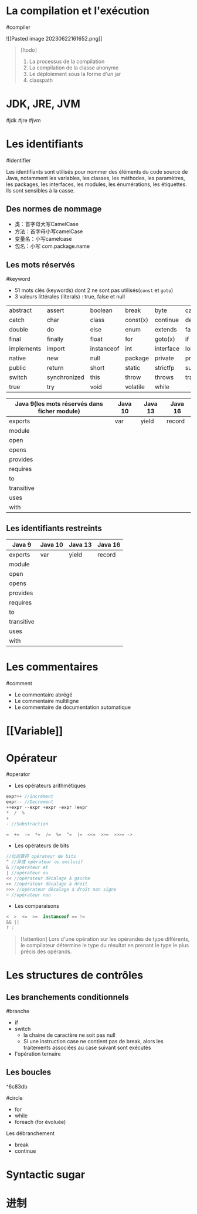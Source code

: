 
# La compilation et l'exécution
#compiler

![[Pasted image 20230622161652.png]]

> [!todo] 
>  1. La processus de la compilation
>  2. La compilation de la classe anonyme
>  3. Le déploiement sous la forme d'un jar
>  4. classpath

# JDK, JRE, JVM
#jdk #jre #jvm

# Les identifiants
#identifier

Les identifiants sont utilisés pour nommer des éléments du code source de Java, notamment les variables, les classes, les méthodes, les paramètres, les packages, les interfaces, les modules, les énumérations, les étiquettes. Ils sont sensibles à la casse.

## Des normes de nommage

- 类：首字母大写CamelCase
- 方法：首字母小写camelCase
- 变量名：小写camelcase
- 包名：小写 com.package.name

## Les mots réservés
#keyword 

- 51 mots clés (keywords) dont 2 ne sont pas utilisés(`const` et `goto`)
- 3 valeurs littérales (literals) : true, false et null

|  |              |            |          |           |           |
| ---------- | ------------ | ---------- | -------- | --------- | --------- |
| abstract   | assert       | boolean    | break    | byte      | case      |
| catch      | char         | class      | const(x) | continue  | default   |
| double     | do           | else       | enum     | extends   | false     |
| final      | finally      | float      | for      | goto(x)   | if        |
| implements | import       | instanceof | int      | interface | long      |
| native     | new          | null       | package  | private   | protected |
| public     | return       | short      | static   | strictfp  | super     |
| switch     | synchronized | this       | throw    | throws    | transient |
| true       | try          | void       | volatile | while     |           |

| Java 9(les mots réservés dans ficher module) | Java 10 | Java 13 | Java 16 |
| -------------------------------------------- | ------- | ------- | ------- |
| exports                                      | var     | yield   | record  |
| module                                       |         |         |         |
| open                                         |         |         |         |
| opens                                        |         |         |         |
| provides                                     |         |         |         |
| requires                                     |         |         |         |
| to                                           |         |         |         |
| transitive                                   |         |         |         |
| uses                                         |         |         |         |
| with                                         |         |         |         |

## Les identifiants restreints

| Java 9     | Java 10 | Java 13 | Java 16 |
| ---------- | ------- | ------- | ------- |
| exports    | var     | yield   | record  | 
| module     |         |         |         |
| open       |         |         |         |
| opens      |         |         |         |
| provides   |         |         |         |
| requires   |         |         |         |
| to         |         |         |         |
| transitive |         |         |         |
| uses       |         |         |         |
| with       |         |         |        

# Les commentaires
#comment 

- Le commentaire abrégé
- Le commentaire multiligne
- Le commentaire de documentation automatique

# [[Variable]]

# Opérateur
#operator 

- Les opérateurs arithmétiques

``` java
expr++ //incrément
expr-- //Decrement
++expr --expr +expr -expr !expr
*  /  %
+ 
- //Substraction

=  +=  -=  *=  /=  %=  ^=  |=  <<=  >>=  >>>= ->
```

- Les opérateurs de bits

```java
//位运算符 opérateur de bits
^ //异或 opérateur ou exclusif
& //opérateur et
| //opérateur ou
<< //opérateur décalage à gauche
>> //opérateur décalage à droit
>>> //opérateur décalage à droit non signe
~ //opérateur non
```

- Les comparaisons

```java
<  >  <=  >=  instanceof == !=
&& ||
? :
```

> [!attention] 
> Lors d'une opération sur les opérandes de type différents, le compilateur détermine le type du résultat en prenant le type le plus précis des opérands.
> 

# Les structures de contrôles

## Les branchements conditionnels
#branche

- if
- switch
	- la chaine de caractère ne soit pas null
	- Si une instruction case ne contient pas de break, alors les traitements associées au case suivant sont exécutés
- l'opération ternaire

## Les boucles

^6c83db

#circle

- for
- while
- foreach (for évoluée)

Les débranchement
- break
- continue

# Syntactic sugar

# 进制